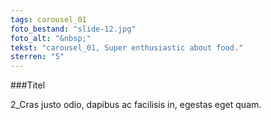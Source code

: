 ```yaml
---
tags: carousel_01
foto_bestand: "slide-12.jpg"
foto_alt: "&nbsp;"
tekst: "carousel_01, Super enthusiastic about food."
sterren: "5"
---
```


###Titel

2_Cras justo odio, dapibus ac facilisis in, egestas eget quam.
